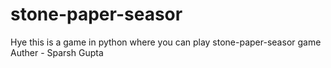 # stone-paper-seasor
Hye this is a game in python where you can play stone-paper-seasor game
Auther - Sparsh Gupta
